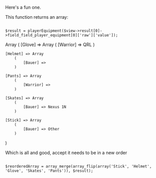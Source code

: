 Here's a fun one.

This function returns an array:
~~~~~

$result = playerEquipment($view->result[0]->field_field_player_equipment[0]['raw']['value']);

~~~~~
Array
(
    [Glove] => Array
        (
            [Warrior] => QRL
        )

    [Helmet] => Array
        (
            [Bauer] =>
        )

    [Pants] => Array
        (
            [Warrior] =>
        )

    [Skates] => Array
        (
            [Bauer] => Nexus 1N
        )

    [Stick] => Array
        (
            [Bauer] => Other
        )

)

Which is all and good, accept it needs to be in a new order

~~~~~

$reorderedArray = array_merge(array_flip(array('Stick', 'Helmet', 'Glove', 'Skates', 'Pants')), $result);

~~~~~
